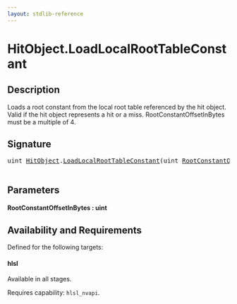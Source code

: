 ```yaml
---
layout: stdlib-reference
---
```


# HitObject\.LoadLocalRootTableConstant

## Description

Loads a root constant from the local root table referenced by the hit object. Valid if the hit object
represents a hit or a miss. RootConstantOffsetInBytes must be a multiple of 4.




## Signature 

<pre>
<span class="code_keyword">uint</span> <a href="index.md" class="code_type">HitObject</a>.<a href="loadlocalroottableconstant-049di.md">LoadLocalRootTableConstant</a>(<span class="code_keyword">uint</span> <a href="loadlocalroottableconstant-049di.md#decl-RootConstantOffsetInBytes" class="code_param">RootConstantOffsetInBytes</a>);

</pre>

## Parameters

####  <a id="decl-RootConstantOffsetInBytes"></a>RootConstantOffsetInBytes  : uint

## Availability and Requirements

Defined for the following targets:

#### hlsl
Available in all stages.

Requires capability: `hlsl_nvapi`.



<script>
// Fix .md links to .html when on ReadTheDocs
if (window.location.hostname.includes('readthedocs') || 
    window.location.hostname.includes('rtfd.io')) {
  document.addEventListener('DOMContentLoaded', function() {
    const links = document.querySelectorAll('a');
    links.forEach(link => {
      if (link.getAttribute('href') && link.getAttribute('href').endsWith('.md')) {
        link.href = link.href.replace(/\.md($|#|\?)/, '.html$1');
      }
    });
  });
}
</script>
